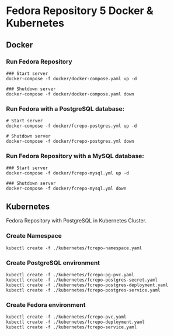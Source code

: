 # Fedora Repository 5 Docker & Kubernetes

## Docker

### Run Fedora Repository
```
### Start server
docker-compose -f docker/docker-compose.yaml up -d

### Shutdown server
docker-compose -f docker/docker-compose.yaml down
```
### Run Fedora with a PostgreSQL database:
```
# Start server
docker-compose -f docker/fcrepo-postgres.yml up -d

# Shutdown server
docker-compose -f docker/fcrepo-postgres.yml down
```
### Run Fedora Repository with a MySQL database:
```
### Start server
docker-compose -f docker/fcrepo-mysql.yml up -d

### Shutdown server
docker-compose -f docker/fcrepo-mysql.yml down
```

## Kubernetes

Fedora Repository with PostgreSQL in Kubernetes Cluster.

### Create Namespace
```
kubectl create -f ./kubernetes/fcrepo-namespace.yaml
```

### Create PostgreSQL environment
```
kubectl create -f ./kubernetes/fcrepo-pg-pvc.yaml
kubectl create -f ./kubernetes/fcrepo-postgres-secret.yaml
kubectl create -f ./kubernetes/fcrepo-postgres-deployment.yaml
kubectl create -f ./kubernetes/fcrepo-postgres-service.yaml
```

### Create Fedora environment
```
kubectl create -f ./kubernetes/fcrepo-pvc.yaml
kubectl create -f ./kubernetes/fcrepo-deployment.yaml
kubectl create -f ./kubernetes/fcrepo-service.yaml
```
